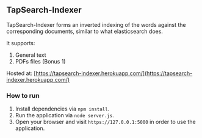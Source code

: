 ## TapSearch-Indexer

TapSearch-Indexer forms an inverted indexing of the words against the corresponding documents, similar to what elasticsearch does.

It supports:

1. General text
2. PDFs files (Bonus 1)

Hosted at: [https://tapsearch-indexer.herokuapp.com/](https://tapsearch-indexer.herokuapp.com/)

### How to run

1. Install dependencies via `npm install`.
2. Run the application via `node server.js`.
3. Open your browser and visit `https://127.0.0.1:5000` in order to use the application.
